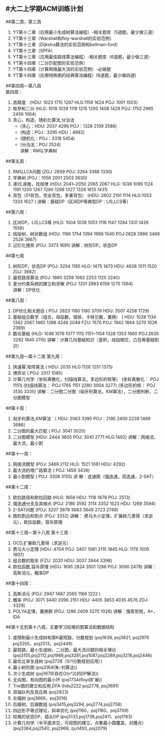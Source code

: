 #大二上学期ACM训练计划
-----------

##第二周，第三周
1. YT第十二章（应用最小生成树算法编程）-相关题库（5道题，最少做三道）  
2. YT第十三章（Warshall和floy-warshall的实验范例）  
3. YT第十三章（Dijkstra算法的实验范例和bellman-ford）  
4. YT第十三章（SPFA）  
5. YT第十三章（应用最佳路径算法编程）-相关题库（6道题，最少做三道）  
6. YT第十四章（二分匹配图的实验范例）  
7. YT第十四章（计算网络最大流的实验范例）-必做题  
8. YT第十四章（应用特殊图的经典算法编程）(8道题，最少做四道)  

##第四周—第八周  
第四周：  
1. 高精度
    （HDU: 1023 1715 1297   HLG:1159 1624   POJ: 1001 1503）
2. 枚举和二分
    (HLG: 1019 1039 1118 1215 1293 1408 1429   POJ: 1753 2965 2456 1064)
3. 贪心，构造，随机化算法,分治法
    - (贪心：HDU: 2037 4296   POJ：1328 2109 2586)
    - (构造：POJ : 3295  HDU：4982)
    - (随机化：POJ：3318 5454)
    - (分治法：POJ 2524)  
讲解：RMQ,字典树

##第五周：
1. RMQ,LCA问题
 (ZOJ :2859  POJ: 3264 3368 1330)
2. 字典树
 (POJ：1056 2001 2503 3630)
3. 递归,递推，找规律
 (HDU: 2041~2050 2065 2067  HLG: 1038 1099 1124 1191 1200 1267 1280 1298 1327 1328 1613 1431)
4. 背包（01背包，完全背包，多重背包）
 (HDU: 2602 2191 1114   HLG:1053 1333 1627 )
讲解：基础DP（区间DP等典型DP：LIS,LCS等）

##第六周：
1. 区间DP，LIS,LCS等
 (HLG: 1004 1038 1053 1116 1147 1284 1331 1426 1558)
2. 线段树，树状数组
 (HDU: 1166 1754 1394 1698 1540  POJ:2828 2886 3468 2528 3667)
3. 记忆化搜索
 (POJ: 3373 1691)
讲解：树形DP，状态DP

##第七周
1. 树形DP，状态DP
 (POJ: 3254 1185   HLG: 1475 1473   HDU: 4628 1011 1520  ZOJ: 3662)
2. 最短路径算法
 (POJ: 1860 3259 1062 2253 1125 2240)
3. 差分约束系统的建立和求解
 (POJ: 1201 2983 6159 1275 1364)  
讲解：DP优化

##第八周：
1. DP优化相关题目
 ( POJ: 2823 1160 1180 3709  HDU: 3507 4258 1729)
2. 基础组合数学（组合，母函数，错排，卡特兰数，置换）
 ( HDU: 1028 1134 1342 2067 1465 1398 4248 2049   FZU: 1570   POJ: 1942 1664 3270 1026 2369)
3. 数论基础
 (HLG: 1036 1076 1077 1115 1151~1154 1328 1353 1660  POJ:2635 3292 1845 2115)
讲解：计算几何基础知识（差积，线段相交，凸包等基础知识）

##第九周—第十二周
第九周：
1. 快速幂.矩阵乘法
 ( HDU: 2035  HLG:1126 1251 1375)
2. 博弈论
 ( POJ: 3317 1085)
3. 计算几何学（坐标离散化，扫描线算法，多边形的核等）
 (坐标离散化： POJ 1151)
 (扫描线算法： POJ 1765 1151 2280 3004 3277)
 (多边形的核： POJ 3130 3335)
讲解：二分图二分图（匈牙利算法，KM算法），二分图判断，二分图模型

##第十周：
1. 匈牙利算法,KM算法
（ HDU: 2063 3395  POJ：2195 2400 2239 1469 3686）
2. 二分图的最大匹配
 ( POJ: 3041 3020)
3. 二分图模型
 (HDU: 2444 3605  POJ: 3041 2771  HLG:1492)
讲解：网络流，最大流，最小割

##第十一周：
1. 网络流模型
 (POJ: 3469 2112  HLG: 1521 1061  HDU: 4292)
2. 最大流的增广路算法
 ( POJ: 1459 3436)
3. 最小割模型
 ( POJ: 3308 3155)
讲 解：连通图（强连通，双连通，2-SAT）

##第十二周：
1. 欧拉路径和欧拉回路
 (HLG: 1658  HDU: 1116 1878  POJ: 2513)
2. 强连通分支及其缩点
 (POJ: 2186 3592 3114 3352 1523   HDU: 1269 3594)
3. 2-SAT问题
 (POJ: 3207 3678 3683 3648 2723 2749)
4. 图的割边和割点
 (POJ: 3352)
讲解： 费马大小定理，扩展欧几里得（求逆元），欧拉函数，容斥原理

##第十三周—第十八周
第十三周：
1. GCD,扩展欧几里得（求逆元）
2. 费马大小定理
 (HDU: 4704  POJ: 2407 1061 2115 1845  HLG: 1176 1005 1807)
3. 组合数的取余
 (FZU: 2020  HDU: 3037 3944 3398)
4. 欧拉函数,容斥原理
 (HDU: 1695 2824 3501 1286  POJ: 3090 2478)
讲解：高斯消元，概率DP

##第十四周：
1. 高斯消元
 (POJ: 2947 1487 2065 1166 1222 )
2. 概率
 (POJ: 3071 3440 2096 2151  HDU: 4405 3853 4035 4576  ZOJ: 3329)
3. POLYA定理，置换群
 (POJ: 1286 2409 3270 1026)
讲解：搜索剪枝，A\*，IDA

##第十五到第十八周，主要学习较难的图算法和数据结构
1. 度限制最小生成树和第K最短路，分数规划
(poj1639, poj3621, poj2976 poj3255，poj2513，poj2449)
2. 最短路，最小生成树，二分图，最大流问题的相关理论
(poj3155,poj2112,poj1966,poj3281,poj1087,poj2289,poj3216,poj2446)
3. 最优比率生成树
(poj2728（0/1分数规划应用）)
4. 最小树形图
(poj3164(朱-刘算法))
5. 次小生成树
(poj1679(存在O(n^2)的DP解法))
6. 无向图，有向图的最小环
(poj1734(floyd扩展))
7. Trie图的建立和应用,DFA
(hdu2222 poj2778, poj3691)
8. 双端队列及其应用
(poj2823)
9. 左偏树
(poj3666，poj3016)
10. 后缀树，后缀数组
(poj3415,poj3294, poj2774,poj2758)
11. 四边形不等式理论，斜率优化
(poj1160，poj1180，poj3709)
12. 较难的状态DP，插头DP
(poj3133,poj1739,poj2411、poj1763)
13. 计算几何学（半平面求交，可视图的建立，点集最小圆覆盖，对踵点）
(poj3384,poj2540, poj2966, zju1450, poj2079)

